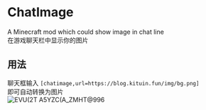 # ChatImage
A Minecraft mod which could show image in chat line  
在游戏聊天栏中显示你的图片  
## 用法
聊天框输入 `[chatimage,url=https://blog.kituin.fun/img/bg.png]`  
即可自动转换为图片  
![EVU(2T A5YZC(A_ZMHT@996](https://user-images.githubusercontent.com/68675068/213866564-0a0c0432-1cb5-4a92-adb4-94221dffbe71.png)  
